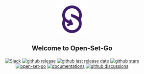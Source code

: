 
<p align="center" width="30%">
    <img width="20%" src="https://github.com/AgainIoT/Open-Set-Go/blob/main/.github/images/Open-Set-Go.png">
</p>

## <p align="center">Welcome to Open-Set-Go

<div align="center">

  <a href="https://join.slack.com/t/open-set-go/shared_invite/zt-21jwlzs9g-qrajfUblcCtmCqAy0Xxj8w" target="_blank"><img src="https://img.shields.io/badge/slack-online-brightgreen.svg?logo=slack" alt="Slack"/></a>
  <a href="https://github.com/AgainIoT/Open-Set-Go"><img src="https://img.shields.io/github/v/release/AgainIoT/Open-Set-Go?logo=github" alt="github release" /></a>
  <a href="https://github.com/AgainIoT/Open-Set-Go"><img src="https://img.shields.io/github/release-date/AgainIoT/Open-Set-Go?color=blue&logo=github" alt="github last release date" /></a>
  <a href="https://github.com/AgainIoT/Open-Set-Go"><img src="https://img.shields.io/github/stars/AgainIoT/Open-Set-Go?logo=github" alt="github stars" /></a>
  <a href="https://www.open-set-go.com"><img src="https://img.shields.io/badge/www-website-blue??style=for-the-badge" alt="open-set-go" /></a>
  <a href="https://docs.open-set-go.com"><img src="https://img.shields.io/badge/info-docs-blue??style=for-the-badge" alt="documentations" /></a>
  <a href="https://github.com/AgainIoT/Open-Set-Go/discussions"><img src="https://img.shields.io/badge/forum-discussions-brightgreen??style=for-the-badge" alt="github discussions" /></a>

</div>
